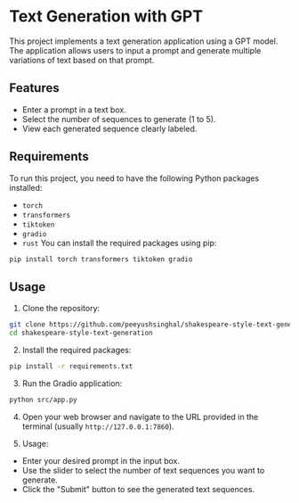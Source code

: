 # Text Generation with GPT

This project implements a text generation application using a GPT model. The application allows users to input a prompt and generate multiple variations of text based on that prompt.

## Features

- Enter a prompt in a text box.
- Select the number of sequences to generate (1 to 5).
- View each generated sequence clearly labeled.

## Requirements

To run this project, you need to have the following Python packages installed:

- `torch`
- `transformers`
- `tiktoken`
- `gradio`
- `rust`
You can install the required packages using pip:

```bash
pip install torch transformers tiktoken gradio
```

## Usage

1. Clone the repository:

```bash
git clone https://github.com/peeyushsinghal/shakespeare-style-text-generation.git
cd shakespeare-style-text-generation
```

2. Install the required packages:

```bash
pip install -r requirements.txt
```

3. Run the Gradio application:

```bash
python src/app.py
```

4. Open your web browser and navigate to the URL provided in the terminal (usually `http://127.0.0.1:7860`).


5. Usage:

- Enter your desired prompt in the input box.
- Use the slider to select the number of text sequences you want to generate.
- Click the "Submit" button to see the generated text sequences.


